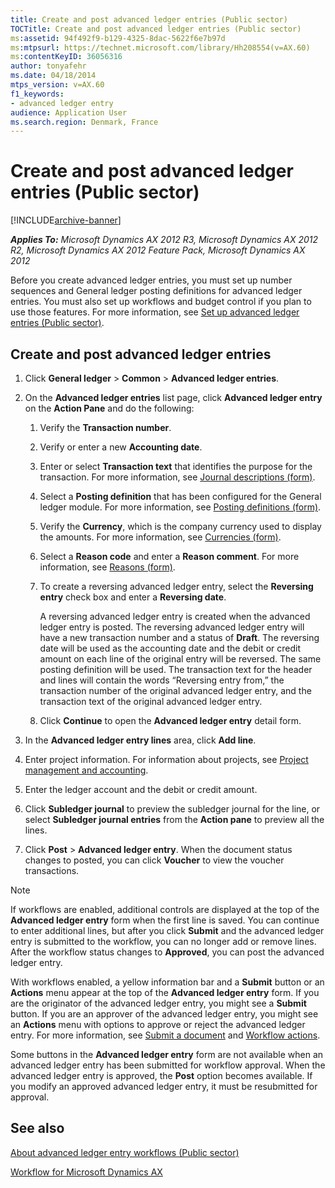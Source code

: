 ```yaml
---
title: Create and post advanced ledger entries (Public sector)
TOCTitle: Create and post advanced ledger entries (Public sector)
ms:assetid: 94f492f9-b129-4325-8dac-5622f6e7b97d
ms:mtpsurl: https://technet.microsoft.com/library/Hh208554(v=AX.60)
ms:contentKeyID: 36056316
author: tonyafehr
ms.date: 04/18/2014
mtps_version: v=AX.60
f1_keywords:
- advanced ledger entry
audience: Application User
ms.search.region: Denmark, France
---
```


# Create and post advanced ledger entries (Public sector) 


[!INCLUDE[archive-banner](includes/archive-banner.md)]


_**Applies To:** Microsoft Dynamics AX 2012 R3, Microsoft Dynamics AX 2012 R2, Microsoft Dynamics AX 2012 Feature Pack, Microsoft Dynamics AX 2012_

Before you create advanced ledger entries, you must set up number sequences and General ledger posting definitions for advanced ledger entries. You must also set up workflows and budget control if you plan to use those features. For more information, see [Set up advanced ledger entries (Public sector)](set-up-advanced-ledger-entries-public-sector.md).

## Create and post advanced ledger entries

1.  Click **General ledger** \> **Common** \> **Advanced ledger entries**.

2.  On the **Advanced ledger entries** list page, click **Advanced ledger entry** on the **Action Pane** and do the following:
    
    1.  Verify the **Transaction number**.
    
    2.  Verify or enter a new **Accounting date**.
    
    3.  Enter or select **Transaction text** that identifies the purpose for the transaction. For more information, see [Journal descriptions (form)](https://technet.microsoft.com/library/aa587702\(v=ax.60\)).
    
    4.  Select a **Posting definition** that has been configured for the General ledger module. For more information, see [Posting definitions (form)](https://technet.microsoft.com/library/hh227607\(v=ax.60\)).
    
    5.  Verify the **Currency**, which is the company currency used to display the amounts. For more information, see [Currencies (form)](https://technet.microsoft.com/library/aa582902\(v=ax.60\)).
    
    6.  Select a **Reason code** and enter a **Reason comment**. For more information, see [Reasons (form)](https://technet.microsoft.com/library/hh209362\(v=ax.60\)).
    
    7.  To create a reversing advanced ledger entry, select the **Reversing entry** check box and enter a **Reversing date**.
        
        A reversing advanced ledger entry is created when the advanced ledger entry is posted. The reversing advanced ledger entry will have a new transaction number and a status of **Draft**. The reversing date will be used as the accounting date and the debit or credit amount on each line of the original entry will be reversed. The same posting definition will be used. The transaction text for the header and lines will contain the words “Reversing entry from,” the transaction number of the original advanced ledger entry, and the transaction text of the original advanced ledger entry.
    
    8.  Click **Continue** to open the **Advanced ledger entry** detail form.

3.  In the **Advanced ledger entry lines** area, click **Add line**.

4.  Enter project information. For information about projects, see [Project management and accounting](project-management-and-accounting.md).

5.  Enter the ledger account and the debit or credit amount.

6.  Click **Subledger journal** to preview the subledger journal for the line, or select **Subledger journal entries** from the **Action pane** to preview all the lines.

7.  Click **Post** \> **Advanced ledger entry**. When the document status changes to posted, you can click **Voucher** to view the voucher transactions.


> [!NOTE]
> <P>If workflows are enabled, additional controls are displayed at the top of the <STRONG>Advanced ledger entry</STRONG> form when the first line is saved. You can continue to enter additional lines, but after you click <STRONG>Submit</STRONG> and the advanced ledger entry is submitted to the workflow, you can no longer add or remove lines. After the workflow status changes to <STRONG>Approved</STRONG>, you can post the advanced ledger entry.</P>
> <P>With workflows enabled, a yellow information bar and a <STRONG>Submit</STRONG> button or an <STRONG>Actions</STRONG> menu appear at the top of the <STRONG>Advanced ledger entry</STRONG> form. If you are the originator of the advanced ledger entry, you might see a <STRONG>Submit</STRONG> button. If you are an approver of the advanced ledger entry, you might see an <STRONG>Actions</STRONG> menu with options to approve or reject the advanced ledger entry. For more information, see <A href="submit-a-document.md">Submit a document</A> and <A href="workflow-actions.md">Workflow actions</A>.</P>
> <P>Some buttons in the <STRONG>Advanced ledger entry</STRONG> form are not available when an advanced ledger entry has been submitted for workflow approval. When the advanced ledger entry is approved, the <STRONG>Post</STRONG> option becomes available. If you modify an approved advanced ledger entry, it must be resubmitted for approval.</P>



## See also

[About advanced ledger entry workflows (Public sector)](about-advanced-ledger-entry-workflows-public-sector.md)

[Workflow for Microsoft Dynamics AX](workflow-for-microsoft-dynamics-ax.md)

  


